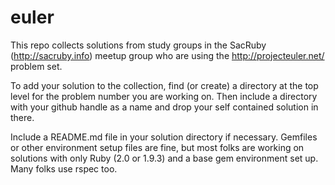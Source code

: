 euler
=====

This repo collects solutions from study groups in the SacRuby (http://sacruby.info) meetup group
who are using the http://projecteuler.net/ problem set.

To add your solution to the collection, find (or create) a directory at the top level for
the problem number you are working on. Then include a directory with your github handle as a name
and drop your self contained solution in there.

Include a README.md file in your solution directory if necessary. Gemfiles or other environment
setup files are fine, but most folks are working on solutions with only Ruby (2.0 or 1.9.3)
and a base gem environment set up. Many folks use rspec too.